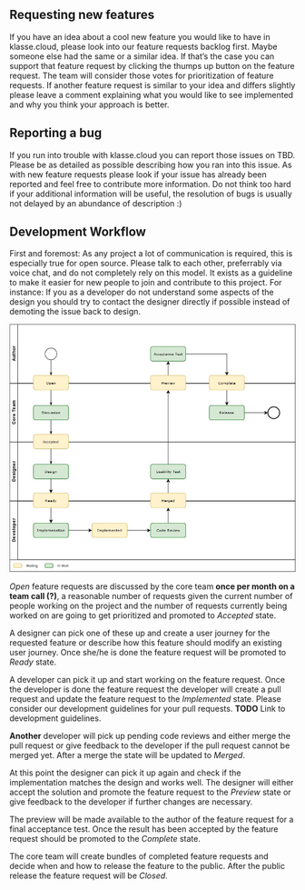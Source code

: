 ## Requesting new features

If you have an idea about a cool new feature you would like to have in klasse.cloud, please look into our feature requests backlog first. Maybe someone else had the same or a similar idea. If that’s the case you can support that feature request by clicking the thumps up button on the feature request. The team will consider those votes for prioritization of feature requests. If another feature request is similar to your idea and differs slightly please leave a comment explaining what you would like to see implemented and why you think your approach is better.

## Reporting a bug

If you run into trouble with klasse.cloud you can report those issues on TBD. Please be as detailed as possible describing how you ran into this issue. As with new feature requests please look if your issue has already been reported and feel free to contribute more information. Do not think too hard if your additional information will be useful, the resolution of bugs is usually not delayed by an abundance of description :)

## Development Workflow

First and foremost: As any project a lot of communication is required, this is especially true for open source. Please talk to each other, preferrably via voice chat, and do not completely rely on this model. It exists as a guideline to make it easier for new people to join and contribute to this project. For instance: If you as a developer do not understand some aspects of the design you should try to contact the designer directly if possible instead of demoting the issue back to design.

![Missing image](images/development-workflow.jpg)

_Open_ feature requests are discussed by the core team **once per month on a team call (?)**, a reasonable number of requests given the current number of people working on the project and the number of requests currently being worked on are going to get prioritized and promoted to _Accepted_ state.  

A designer can pick one of these up and create a user journey for the requested feature or describe how this feature should modify an existing user journey. Once she/he is done the feature request will be promoted to _Ready_ state.  

A developer can pick it up and start working on the feature request. Once the developer is done the feature request the developer will create a pull request and update the feature request to the _Implemented_ state. Please consider our development guidelines for your pull requests. **TODO** Link to development guidelines.  

**Another** developer will pick up pending code reviews and either merge the pull request or give feedback to the developer if the pull request cannot be merged yet. After a merge the state will be updated to _Merged_.  

At this point the designer can pick it up again and check if the implementation matches the design and works well. The designer will either accept the solution and promote the feature request to the _Preview_ state or give feedback to the developer if further changes are necessary.  

The preview will be made available to the author of the feature request for a final acceptance test. Once the result has been accepted by the feature request should be promoted to the _Complete_ state.  

The core team will create bundles of completed feature requests and decide when and how to release the feature to the public. After the public release the feature request will be _Closed_.
